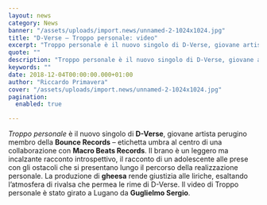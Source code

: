 ```yaml
---
layout: news
category: News
banner: "/assets/uploads/import.news/unnamed-2-1024x1024.jpg"
title: "D-Verse – Troppo personale: video"
excerpt: "Troppo personale è il nuovo singolo di D-Verse, giovane artista perugino membro della Bounce Records – etichetta umbra al centro di una collaborazione con Macro Beats Records. Il brano è un leggero ma incalzante racconto introspettivo, il racconto di un adolescente alle prese con gli ostacoli che si presentano lungo il percorso della realizzazione personale. [&hellip"
quote: ""
description: "Troppo personale è il nuovo singolo di D-Verse, giovane artista perugino membro della Bounce Records – etichetta umbra al centro di una collaborazione con Macro Beats Records. Il brano è un leggero ma incalzante racconto introspettivo, il racconto di un adolescente alle prese con gli ostacoli che si presentano lungo il percorso della realizzazione personale. [&hellip"
keywords: ""
date: 2018-12-04T00:00:00.000+01:00
author: "Riccardo Primavera"
cover: "/assets/uploads/import.news/unnamed-2-1024x1024.jpg"
pagination:
  enabled: true

---
```


_Troppo personale_ è il nuovo singolo di **D-Verse**, giovane artista perugino membro della **Bounce Records** – etichetta umbra al centro di una collaborazione con **Macro Beats Records**. Il brano è un leggero ma incalzante racconto introspettivo, il racconto di un adolescente alle prese con gli ostacoli che si presentano lungo il percorso della realizzazione personale. La produzione di **gheesa** rende giustizia alle liriche, esaltando l’atmosfera di rivalsa che permea le rime di D-Verse. Il video di Troppo personale è stato girato a Lugano da **Guglielmo Sergio**.